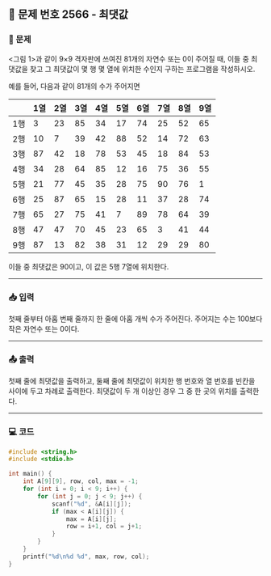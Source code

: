 ## 📝 문제 번호 2566 - 최댓값 

### 📌 문제
<그림 1>과 같이 9×9 격자판에 쓰여진 81개의 자연수 또는 0이 주어질 때, 이들 중 최댓값을 찾고 그 최댓값이 몇 행 몇 열에 위치한 수인지 구하는 프로그램을 작성하시오.

예를 들어, 다음과 같이 81개의 수가 주어지면  

|     | 1열 | 2열 | 3열 | 4열 | 5열 | 6열 | 7열 | 8열 | 9열 |
|-----|----|----|----|----|----|----|----|----|----|
| 1행 |  3 | 23 | 85 | 34 | 17 | 74 | 25 | 52 | 65 |
| 2행 | 10 |  7 | 39 | 42 | 88 | 52 | 14 | 72 | 63 |
| 3행 | 87 | 42 | 18 | 78 | 53 | 45 | 18 | 84 | 53 |
| 4행 | 34 | 28 | 64 | 85 | 12 | 16 | 75 | 36 | 55 |
| 5행 | 21 | 77 | 45 | 35 | 28 | 75 | 90 | 76 |  1 |
| 6행 | 25 | 87 | 65 | 15 | 28 | 11 | 37 | 28 | 74 |
| 7행 | 65 | 27 | 75 | 41 |  7 | 89 | 78 | 64 | 39 |
| 8행 | 47 | 47 | 70 | 45 | 23 | 65 |  3 | 41 | 44 |
| 9행 | 87 | 13 | 82 | 38 | 31 | 12 | 29 | 29 | 80 | 

이들 중 최댓값은 90이고, 이 값은 5행 7열에 위치한다.


---

### 📥 입력
첫째 줄부터 아홉 번째 줄까지 한 줄에 아홉 개씩 수가 주어진다. 주어지는 수는 100보다 작은 자연수 또는 0이다.

---

### 📤 출력
첫째 줄에 최댓값을 출력하고, 둘째 줄에 최댓값이 위치한 행 번호와 열 번호를 빈칸을 사이에 두고 차례로 출력한다. 최댓값이 두 개 이상인 경우 그 중 한 곳의 위치를 출력한다.

---

### 💻 코드
```c
#include <string.h>
#include <stdio.h>

int main() {
	int A[9][9], row, col, max = -1;
	for (int i = 0; i < 9; i++) {
		for (int j = 0; j < 9; j++) {
			scanf("%d", &A[i][j]);
			if (max < A[i][j]) {
				max = A[i][j];
				row = i+1, col = j+1;
			}
		}
	}
	printf("%d\n%d %d", max, row, col);
}
```

